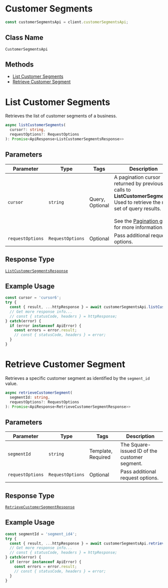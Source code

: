 # Customer Segments

```ts
const customerSegmentsApi = client.customerSegmentsApi;
```

## Class Name

`CustomerSegmentsApi`

## Methods

* [List Customer Segments](/doc/api/customer-segments.md#list-customer-segments)
* [Retrieve Customer Segment](/doc/api/customer-segments.md#retrieve-customer-segment)


# List Customer Segments

Retrieves the list of customer segments of a business.

```ts
async listCustomerSegments(
  cursor?: string,
  requestOptions?: RequestOptions
): Promise<ApiResponse<ListCustomerSegmentsResponse>>
```

## Parameters

| Parameter | Type | Tags | Description |
|  --- | --- | --- | --- |
| `cursor` | `string` | Query, Optional | A pagination cursor returned by previous calls to __ListCustomerSegments__.<br>Used to retrieve the next set of query results.<br><br>See the [Pagination guide](https://developer.squareup.com/docs/working-with-apis/pagination) for more information. |
| `requestOptions` | `RequestOptions` | Optional | Pass additional request options. |

## Response Type

[`ListCustomerSegmentsResponse`](/doc/models/list-customer-segments-response.md)

## Example Usage

```ts
const cursor = 'cursor6';
try {
  const { result, ...httpResponse } = await customerSegmentsApi.listCustomerSegments(cursor);
  // Get more response info...
  // const { statusCode, headers } = httpResponse;
} catch(error) {
  if (error instanceof ApiError) {
    const errors = error.result;
    // const { statusCode, headers } = error;
  }
}
```


# Retrieve Customer Segment

Retrieves a specific customer segment as identified by the `segment_id` value.

```ts
async retrieveCustomerSegment(
  segmentId: string,
  requestOptions?: RequestOptions
): Promise<ApiResponse<RetrieveCustomerSegmentResponse>>
```

## Parameters

| Parameter | Type | Tags | Description |
|  --- | --- | --- | --- |
| `segmentId` | `string` | Template, Required | The Square-issued ID of the customer segment. |
| `requestOptions` | `RequestOptions` | Optional | Pass additional request options. |

## Response Type

[`RetrieveCustomerSegmentResponse`](/doc/models/retrieve-customer-segment-response.md)

## Example Usage

```ts
const segmentId = 'segment_id4';
try {
  const { result, ...httpResponse } = await customerSegmentsApi.retrieveCustomerSegment(segmentId);
  // Get more response info...
  // const { statusCode, headers } = httpResponse;
} catch(error) {
  if (error instanceof ApiError) {
    const errors = error.result;
    // const { statusCode, headers } = error;
  }
}
```

